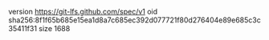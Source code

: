 version https://git-lfs.github.com/spec/v1
oid sha256:8f1f65b685e15ea1d8a7c685ec392d077721f80d276404e89e685c3c35411f31
size 1688
